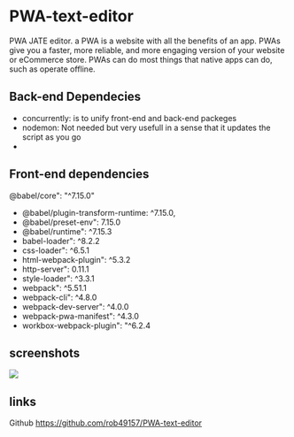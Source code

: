 # PWA-text-editor
 PWA JATE editor.
 a PWA is a website with all the benefits of an app. PWAs give you a faster, more reliable, and more engaging version of your website or eCommerce store. PWAs can do most things that native apps can do, such as operate offline.

 ##  Back-end Dependecies
  - concurrently: is to unify front-end and back-end packeges 
   - nodemon: Not needed but very usefull in a sense that it updates the script  as you go
  -

## Front-end dependencies
 @babel/core": "^7.15.0"
- @babel/plugin-transform-runtime: ^7.15.0,
- @babel/preset-env": 7.15.0
- @babel/runtime": ^7.15.3
- babel-loader": ^8.2.2
- css-loader": ^6.5.1
- html-webpack-plugin": ^5.3.2
- http-server": 0.11.1
- style-loader": ^3.3.1
- webpack": ^5.51.1
- webpack-cli": ^4.8.0
- webpack-dev-server": ^4.0.0
- webpack-pwa-manifest": ^4.3.0
- workbox-webpack-plugin": "^6.2.4
 

## screenshots

![](https://user-images.githubusercontent.com/88434699/150264878-e77f1ef5-0c1d-464e-b0cb-470634ff3924.PNG)

## links
Github
https://github.com/rob49157/PWA-text-editor